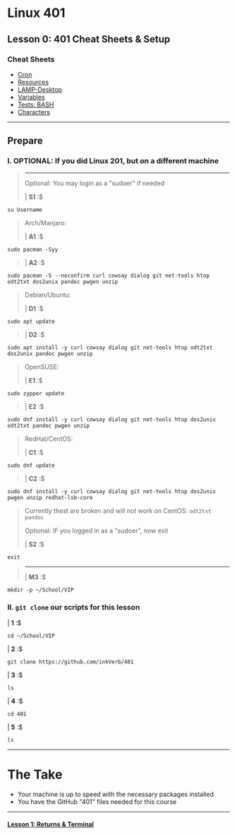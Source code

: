 # Linux 401
## Lesson 0: 401 Cheat Sheets & Setup

### Cheat Sheets
- [Cron](https://github.com/inkVerb/vip/blob/master/Cheat-Sheets/Cron.md)
- [Resources](https://github.com/inkVerb/vip/blob/master/Cheat-Sheets/Resources.md)
- [LAMP-Desktop](https://github.com/inkVerb/vip/blob/master/Cheat-Sheets/LAMP-Desktop.md)
- [Variables](https://github.com/inkVerb/vip/blob/master/Cheat-Sheets/Variables.md)
- [Tests: BASH](https://github.com/inkVerb/vip/blob/master/Cheat-Sheets/Tests.md#welcome-to-bash)
- [Characters](https://github.com/inkVerb/vip/blob/master/Cheat-Sheets/Characters.md)

___

## Prepare

### I. OPTIONAL: If you did Linux 201, but on a different machine
>
> ___
> Optional: You may login as a "sudoer" if needed
>
> | **S1** :$

```console
su Username
```
>
> Arch/Manjaro:
>
> | **A1** :$
>
```console
sudo pacman -Syy
```
>
> | **A2** :$
>
```console
sudo pacman -S --noconfirm curl cowsay dialog git net-tools htop odt2txt dos2unix pandoc pwgen unzip
```
>
> Debian/Ubuntu:
>
> | **D1** :$
>
```console
sudo apt update
```
>
> | **D2** :$
>
```console
sudo apt install -y curl cowsay dialog git net-tools htop odt2txt dos2unix pandoc pwgen unzip
```
>
> OpenSUSE:
>
> | **E1** :$
>
```console
sudo zypper update
```
>
> | **E2** :$
>
```console
sudo dnf install -y curl cowsay dialog git net-tools htop dos2unix odt2txt pandoc pwgen unzip
```
>
> RedHat/CentOS:
>
> | **C1** :$
>
```console
sudo dnf update
```
>
> | **C2** :$
>
```console
sudo dnf install -y curl cowsay dialog git net-tools htop dos2unix pwgen unzip redhat-lsb-core
```
> Currently thest are broken and will not work on CentOS: `odt2txt pandoc`
>
> Optional: IF you logged in as a "sudoer", now exit
>
> | **S2** :$
>
```console
exit
```
> ___
>
> | **M3** :$
>
```console
mkdir -p ~/School/VIP
```
>

### II. `git clone` our scripts for this lesson

| **1** :$

```console
cd ~/School/VIP
```

| **2** :$

```console
git clone https://github.com/inkVerb/401
```

| **3** :$

```console
ls
```

| **4** :$

```console
cd 401
```

| **5** :$

```console
ls
```
___

# The Take
- Your machine is up to speed with the necessary packages installed
- You have the GitHub "401" files needed for this course

___

#### [Lesson 1: Returns & Terminal](https://github.com/inkVerb/vip/blob/master/401/Lesson-01.md)
